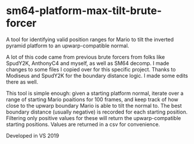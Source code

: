 # sm64-platform-max-tilt-brute-forcer
A tool for identifying valid position ranges for Mario to tilt the inverted pyramid platform to an upwarp-compatible normal.

A lot of this code came from previous brute forcers from folks like SpudY2K, AnthonyC4 and myself, as well as SM64 decomp.
I made changes to some files I copied over for this specific project.
Thanks to Modiseus and SpudY2K for the boundary distance logic. I made some edits there as well.

This tool is simple enough: given a starting platform normal, iterate over a range of starting Mario poaitions for 100 frames, and keep track of how close to the upwarp boundary Mario is able to tilt the normal to.
The best boundary distance (usually negative) is recorded for each starting position. Filtering only positive values for these will return the upwarp-compatible starting positions.
Values are returned in a csv for convenience.

Developed in VS 2019
